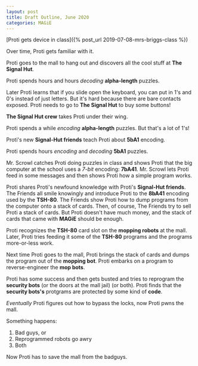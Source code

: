 ```yaml
---
layout: post
title: Draft Outline, June 2020
categories: MAGiE
---
```


[Proti gets device in class]({% post_url 2019-07-08-mrs-briggs-class %})

Over time, Proti gets familiar with it.

Proti goes to the mall to hang out and discovers all the cool stuff at **The Signal Hut**.

Proti spends hours and hours _decoding_ **alpha-length** puzzles.

Later Proti learns that if you slide open the keyboard, you can put in 1's and 0's instead of just letters.
But it's hard because there are bare contacts exposed. Proti needs to go to **The Signal Hut** to buy some buttons!

**The Signal Hut crew** takes Proti under their wing.

Proti spends a while _encoding_ **alpha-length** puzzles. But that's a lot of 1's!

Proti's new **Signal-Hut friends** teach Proti about **5bA1** encoding.

Proti spends hours _encoding_ and _decoding_ **5bA1** puzzles.

Mr. Scrowl catches Proti doing puzzles in class and shows Proti that the big computer at the school uses a _7-bit_ encoding: **7bA41**.
Mr. Scrowl lets Proti feed in some messages and then shows Proti how a simple program works.

Proti shares Proti's newfound knowledge with Proti's **Signal-Hut friends**. The Friends all smile knowingly and introduce Proti to the **8bA41** encoding used by the **TSH-80**. The Friends show Proti how to dump programs from the computer onto a stack of cards. Then, of course, The Friends try to sell Proti a stack of cards. But Proti doesn't have much money, and the stack of cards that came with **MAGiE** should be enough.

Proti recognizes the **TSH-80** card slot on the **mopping robots** at the mall. Later, Proti tries feeding it some of the **TSH-80** programs and the programs more-or-less work.

Next time Proti goes to the mall, Proti brings the stack of cards and dumps the program out of the **mopping bot**. Proti embarks on a program to reverse-engineer the **mop bots**.

Proti has some success and then gets busted and tries to reprogram the **security bots** (or the doors at the mall jail) (or both). Proti finds that the **security bots's** protgrams are protected by some kind of **code**.

_Eventually_ Proti figures out how to bypass the locks, now Proti pwns the mall.

Something happens:
1. Bad guys, or
2. Reprogrammed robots go awry
3. Both

Now Proti has to save the mall from the badguys.

